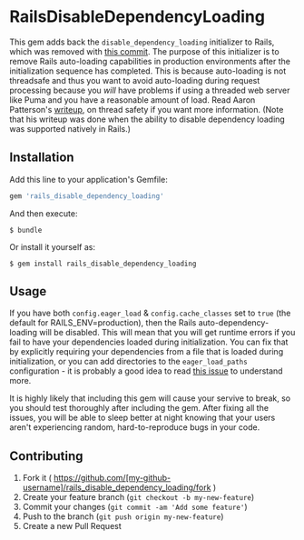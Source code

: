 # RailsDisableDependencyLoading

This gem adds back the `disable_dependency_loading` initializer to Rails, which was removed with [this commit](https://github.com/rails/rails/commit/a8bf12979e5fa15282b39c8cfa315e663f613539).
The purpose of this initializer is to remove Rails auto-loading capabilities in production environments after the
initialization sequence has completed. This is because auto-loading is not threadsafe and thus you want to avoid auto-loading
during request processing because you *will* have problems if using a threaded web server like Puma and you have a reasonable amount of load.
Read Aaron Patterson's [writeup](http://tenderlovemaking.com/2012/06/18/removing-config-threadsafe.html),
on thread safety if you want more information. (Note that his writeup was done when the ability to disable dependency
loading was supported natively in Rails.)

## Installation

Add this line to your application's Gemfile:

```ruby
gem 'rails_disable_dependency_loading'
```

And then execute:

    $ bundle

Or install it yourself as:

    $ gem install rails_disable_dependency_loading

## Usage

If you have both `config.eager_load` \& `config.cache_classes` set to `true` (the default for RAILS_ENV=production),
then the Rails auto-dependency-loading will be disabled. This will mean that you will get runtime errors if you fail to
have your dependencies loaded during initialization. You can fix that by explicitly requiring your dependencies from
a file that is loaded during initialization, or you can add directories to the `eager_load_paths` configuration - it is
probably a good idea to read [this issue](https://github.com/rails/rails/issues/13142) to understand more.

It is highly likely that including this gem will cause your servive to break,
so you should test thoroughly after including the gem. After fixing all the issues,
you will be able to sleep better at night knowing that your users aren't
experiencing random, hard-to-reproduce bugs in your code.

## Contributing

1. Fork it ( https://github.com/[my-github-username]/rails_disable_dependency_loading/fork )
2. Create your feature branch (`git checkout -b my-new-feature`)
3. Commit your changes (`git commit -am 'Add some feature'`)
4. Push to the branch (`git push origin my-new-feature`)
5. Create a new Pull Request
